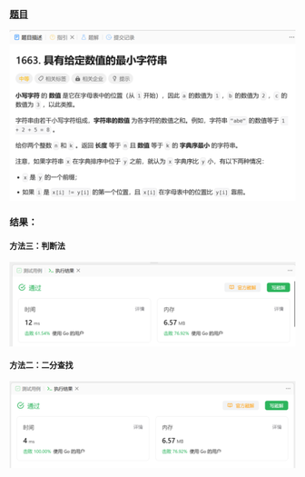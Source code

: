 ### [题目](https://leetcode.cn/problems/string-compression/?envType=study-plan-v2&envId=leetcode-75)

![pic](img.png)

### 结果：

#### 方法三：判断法

![pic](方法三.png)

#### 方法二：二分查找

![pic](方法二.png)